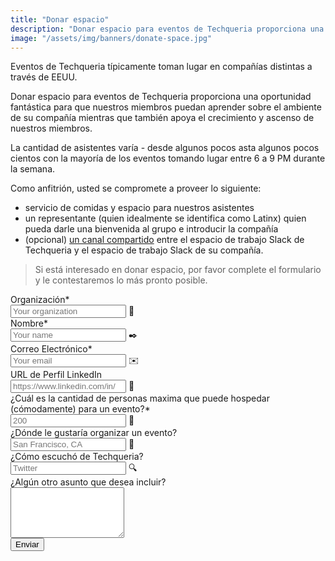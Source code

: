 ```yaml
---
title: "Donar espacio"
description: "Donar espacio para eventos de Techqueria proporciona una oportunidad fantástica para que nuestrso miembros puedan aprender sobre el ambiente de su compañía mientras que también apoya el crecimiento y ascenso de nuestros miembros."
image: "/assets/img/banners/donate-space.jpg"
---
```


Eventos de Techqueria típicamente toman lugar en compañías distintas a través de EEUU.

Donar espacio para eventos de Techqueria proporciona una oportunidad fantástica para que nuestros miembros puedan aprender sobre el ambiente de su compañía mientras que también apoya el crecimiento y ascenso de nuestros miembros.

La cantidad de asistentes varía - desde algunos pocos asta algunos pocos cientos con la mayoría de los eventos tomando lugar entre 6 a 9 PM durante la semana. 

Como anfitrión, usted se compromete a proveer lo siguiente: 

- servicio de comidas y espacio para nuestros asistentes 
- un representante (quien idealmente se identifica como Latinx) quien pueda darle una bienvenida al grupo e introducir la compañía 
- (opcional) [un canal compartido](https://get.slack.help/hc/es/articles/115004151203-Crear-canales-compartidos-en-un-espacio-de-trabajo-beta-) entre el espacio de trabajo Slack de Techqueria y el espacio de trabajo Slack de su compañía. 

> Si está interesado en donar espacio, por favor complete el formulario y le contestaremos lo más pronto posible. 

<form name="Donate Space" method="POST" data-netlify="true">
  <input type="hidden" aria-label="Subject" name="_subject" value="Techqueria - Donate Space">
  <div class="field">
    <label class="label">Organización*</label>
    <div class="control has-icons-left">
      <input class="input" aria-label="Organization" autocomplete="on" type="text" name="organization" placeholder="Your organization" required>
      <span class="icon is-left">
        🏢
      </span>
    </div>
  </div>
  <div class="field">
    <label class="label">Nombre*</label>
    <div class="control has-icons-left">
      <input class="input" aria-label="Name" autocomplete="on" type="text" name="name" placeholder="Your name" required>
      <span class="icon is-left">
        ✒️
      </span>
    </div>
  </div>
  <div class="field">
    <label class="label">Correo Electrónico*</label>
    <div class="control has-icons-left">
      <input class="input" aria-label="Email" autocomplete="on" type="email" name="email" placeholder="Your email" required>
      <span class="icon is-left">
        ✉️
      </span>
    </div>
  </div>
  <div class="field">
    <label class="label">URL de Perfil LinkedIn </label>
    <div class="control has-icons-left">
      <input class="input" aria-label="Organization" autocomplete="on" type="url" name="organization" placeholder="https://www.linkedin.com/in/" required>
      <span class="icon is-left">
        💼
      </span>
    </div>
  </div>
  <div class="field">
    <label class="label">¿Cuál es la cantidad de personas maxima que puede hospedar (cómodamente) para un evento?*</label>
    <div class="control has-icons-left">
      <input class="input" aria-label="Attendees" autocomplete="on" type="number" name="attendees" placeholder="200" required>
      <span class="icon is-left">
        👥
      </span>
    </div>
  </div>
  <div class="field">
    <label class="label">¿Dónde le gustaría organizar un evento? </label>
    <div class="control has-icons-left">
      <input class="input" aria-label="Location" autocomplete="on" type="text" name="location" placeholder="San Francisco, CA" required>
      <span class="icon is-left">
        📍
      </span>
    </div>
  </div>
  <div class="field">
    <label class="label">¿Cómo escuchó de Techqueria? </label>
    <div class="control has-icons-left">
      <input class="input" aria-label="Referral" autocomplete="on" type="text" name="referral" placeholder="Twitter">
      <span class="icon is-left">
        🔍️
      </span>
    </div>
  </div>
  <div class="field">
    <label class="label">¿Algún otro asunto que desea incluir? </label>
    <div class="control">
      <textarea class="textarea" aria-label="Message" spellcheck="true" rows="5" name="message" id="message" placeholder=""></textarea>
    </div>
  </div>
  <div data-netlify-recaptcha="true"></div>
  <div class="field mt-sm">
    <div class="control">
      <button type="submit" class="button is-primary">Enviar</button>
    </div>
  </div>
</form>
